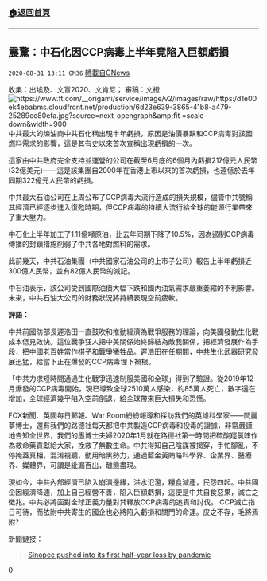 ###  [:house:返回首頁](https://github.com/ourhimalayas/txt)
---

## 震驚：中石化因CCP病毒上半年竟陷入巨額虧損
`2020-08-31 13:11 GM36` [轉載自GNews](https://gnews.org/zh-hant/326916/)

收集：出埃及、文盲2020、文肯尼； 審稿：文橙
![https://www.ft.com/__origami/service/image/v2/images/raw/https:/d1e00ek4ebabms.cloudfront.net/production/6d23e639-3865-41b8-a479-25289cc80efa.jpg?source=next-opengraph&amp;fit =scale-down&amp;width=900](https://s3.amazonaws.com/gnews-media-offload/wp-content/uploads/2020/08/31130647/831_6.jpg)
中共最大的煉油商中共石化稱出現半年虧損，原因是油價暴跌和CCP病毒對該國燃料需求的影響，這是其有史以來首次宣稱出現虧損的一次。

這家由中共政府完全支持並運營的公司在截至6月底的6個月內虧損217億元人民幣(32億美元)——這是該集團自2000年在香港上市以來的首次虧損，也遠低於去年同期322億元人民幣的虧損。

中共最大石油公司在上周公布了CCP病毒大流行造成的損失規模，儘管中共號稱其經濟已經逐步進入復甦時期，但CCP病毒的持續大流行給全球的能源行業帶來了重大壓力。

中石化上半年加工了1.11億噸原油，比去年同期下降了10.5%，因為遏制CCP病毒傳播的封鎖措施削弱了中共各地對燃料的需求。

此前幾天，中共石油集團（中共國家石油公司的上市子公司）報告上半年虧損近300億人民幣，並有82億人民幣的減記。

中石油表示，該公司受到國際油價大幅下跌和國內油氣需求嚴重萎縮的不利影響。未來，中共石油大公司的財務狀況將持續表現空前疲軟。

**評語：**

中共前國防部長遲浩田一直鼓吹和推動經濟為戰爭服務的理論，向美國發動生化戰成本低見效快。這位戰爭狂人把中美關係始終歸結為敵我關係，把經濟發展作為手段，把中國老百姓當作棋子和戰爭犧牲品。遲浩田在任期間，中共生化武器研究發展迅猛，給當下正在爆發的CCP病毒埋下禍根。

「中共力求短時間通過生化戰爭迅速制服美國和全球」得到了驗證。從2019年12月爆發的CCP病毒開始，現已導致全球2510萬人感染，約85萬人死亡，數字還在增加，全球經濟幾乎陷入空前倒退，給全球帶來巨大損失和恐慌。

FOX新聞、英國每日郵報、War Room紛紛報導和採訪我們的英雄科學家——閆麗夢博士，還有我們的路德社每天都把中共製造CCP病毒和投毒的證據，非常嚴謹地告知全世界，我們的墨博士夫婦2020年1月就在路德社第一時間把硫酸羥氯喹作為救命藥貢獻給大家，挽救了無數生命。中共得知自己陰謀被揭穿，手忙腳亂，不停掩蓋真相，混淆視聽，動用暗黑勢力，通過藍金黃賄賂科學界、企業界、醫療界、媒體界，可謂是紕漏百出，醜態盡現。

現如今，中共內部經濟已陷入崩潰邊緣，洪水氾濫，糧食減產，民怨四起。中共國企因經濟降速，加上自己經營不善，陷入巨額虧損，這便是中共自食惡果，滅亡之徵兆。中共必將面對全球正義力量對其釋放CCP病毒的追責和討伐。 CCP滅亡指日可待，而依附中共寄生的國企也必將陷入虧損和關門的命運。皮之不存，毛將焉附?

新聞鏈接：

> [Sinopec pushed into its first half-year loss by pandemic](https://technocodex.com/sinopec-pushed-into-its-first-half-year-loss-by-pandemic/)



0
